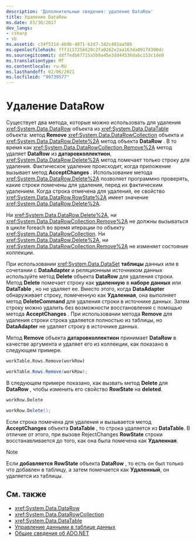 ```yaml
---
description: 'Дополнительные сведения: удаление DataRow'
title: Удаление DataRow
ms.date: 03/30/2017
dev_langs:
- csharp
- vb
ms.assetid: c34f531d-4b9b-4071-b2d7-342c402aa586
ms.openlocfilehash: fff3117256629c2fa0262e2aa163da09174390dc
ms.sourcegitcommit: ddf7edb67715a5b9a45e3dd44536dabc153c1de0
ms.translationtype: MT
ms.contentlocale: ru-RU
ms.lasthandoff: 02/06/2021
ms.locfileid: "99739577"
---
```

# <a name="datarow-deletion"></a>Удаление DataRow

Существует два метода, которые можно использовать для удаления <xref:System.Data.DataRow> объекта из <xref:System.Data.DataTable> объекта: метод **Remove** <xref:System.Data.DataRowCollection> объекта и <xref:System.Data.DataRow.Delete%2A> метод объекта **DataRow** . В то время как <xref:System.Data.DataRowCollection.Remove%2A> метод удаляет **DataRow** из **датаровколлектион**, <xref:System.Data.DataRow.Delete%2A> метод помечает только строку для удаления. Фактическое удаление происходит, когда приложение вызывает метод **AcceptChanges** . Использование метода <xref:System.Data.DataRow.Delete%2A> позволяет программно проверять, какие строки помечены для удаления, перед их фактическим удалением. Когда строка отмечена для удаления, ее свойство <xref:System.Data.DataRow.RowState%2A> имеет значение <xref:System.Data.DataRow.Delete%2A>.  
  
 Ни <xref:System.Data.DataRow.Delete%2A>, ни <xref:System.Data.DataRowCollection.Remove%2A> не должны вызываться в цикле foreach во время итерации по объекту <xref:System.Data.DataRowCollection>. Ни <xref:System.Data.DataRow.Delete%2A>, ни <xref:System.Data.DataRowCollection.Remove%2A> не изменяет состояние коллекции.  
  
 При использовании <xref:System.Data.DataSet> **таблицы** данных или в сочетании с **DataAdapter** и реляционным источником данных используйте метод **Delete** объекта **DataRow** для удаления строки. Метод **Delete** помечает строку как **удаленную** в **наборе данных** или **DataTable** , но не удаляет ее. Вместо этого, когда **DataAdapter** обнаруживает строку, помеченную как **Удаленная**, она выполняет метод **DeleteCommand** для удаления строки в источнике данных. Затем строку можно удалить без возможности восстановления с помощью метода **AcceptChanges** . При использовании метода **Remove** для удаления строки строка удаляется полностью из таблицы, но **DataAdapter** не удаляет строку в источнике данных.  
  
 Метод **Remove** объекта **датаровколлектион** принимает **DataRow** в качестве аргумента и удаляет его из коллекции, как показано в следующем примере.  
  
```vb  
workTable.Rows.Remove(workRow)  
```  
  
```csharp  
workTable.Rows.Remove(workRow);  
```  
  
 В следующем примере показано, как вызвать метод **Delete** для **DataRow** , чтобы изменить его свойство **RowState** на **deleted**.  
  
```vb  
workRow.Delete  
```  
  
```csharp  
workRow.Delete();  
```  
  
 Если строка помечена для удаления и вызывается метод **AcceptChanges** объекта **DataTable** , то строка удаляется из **DataTable**. В отличие от этого, при вызове RejectChanges **RowState** строки восстанавливается до того, как она была помечена как **Удаленная**.  
  
> [!NOTE]
> Если **добавляется** **RowState** объекта **DataRow** , то есть он был только что добавлен в таблицу, а затем помечается как **Удаленный**, он удаляется из таблицы.  
  
## <a name="see-also"></a>См. также

- <xref:System.Data.DataRow>
- <xref:System.Data.DataRowCollection>
- <xref:System.Data.DataTable>
- [Управление данными в таблице данных](manipulating-data-in-a-datatable.md)
- [Общие сведения об ADO.NET](../ado-net-overview.md)
